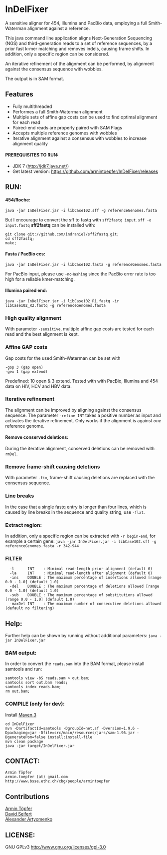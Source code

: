 # InDelFixer
A sensitive aligner for 454, Illumina and PacBio data, employing a full Smith-Waterman alignment against a reference.  

This java command line application aligns Next-Generation Sequencing (NGS) and third-generation reads
to a set of reference sequences, by a prior fast k-mer matching and removes indels, causing
frame shifts. In addition, only a specific region can be considered. 

An iterative refinement of the alignment can be performed, by alignment against the consensus sequence with wobbles.

The output is in SAM format.

## Features
 - Fully multithreaded
 - Performes a full Smith-Waterman alignment
 - Multiple sets of affine gap costs can be used to find optimal alignment for each read
 - Paired-end reads are properly paired with SAM Flags
 - Accepts multiple reference genomes with wobbles
 - Iterative alignment against a consensus with wobbles to increase alignment quality

#### PREREQUISITES TO RUN:
 - JDK 7 (http://jdk7.java.net/)
 - Get latest version: https://github.com/armintoepfer/InDelFixer/releases

## RUN:
#### 454/Roche:
`java -jar InDelFixer.jar -i libCase102.sff -g referenceGenomes.fasta`

But I encourage to convert the sff to fastq with `sff2fastq input.sff -o input.fastq`
<b>sff2fastq</b> can be installed with:
```
git clone git://github.com/indraniel/sff2fastq.git;
cd sff2fastq;
make;
```
 
#### Fasta / PacBio ccs:
`java -jar InDelFixer.jar -i libCase102.fasta -g referenceGenomes.fasta`

For PacBio input, please use `-noHashing` since the PacBio error rate is too high for a reliable kmer-matching.
 
#### Illumina paired end:
`java -jar InDelFixer.jar -i libCase102_R1.fastq -ir libCase102_R2.fastq -g referenceGenomes.fasta`

### High quality alignment
With parameter `-sensitive`, multiple affine gap costs are tested for each read and the best alignment is kept.

### Affine GAP costs
Gap costs for the used Smith-Waterman can be set with
```
-gop 3 (gap open)
-gex 1 (gap extend)
```
Predefined: 10 open & 3 extend. Tested with with PacBio, Illumina and 454 data on HIV, HCV and HBV data.

### Iterative refinement
The alignment can be improved by aligning against the consensus sequence. The parameter `-refine INT` takes a positive number as input and activates the iterative refinement. Only works if the alignment is against _one_ reference genome.

#### Remove conserved deletions:
During the iterative alignment, conserved deletions can be removed with `-rmDel`.

### Remove frame-shift causing deletions
With parameter `-fix`, frame-shift causing deletions are replaced with the consensus sequence.

### Line breaks
In the case that a single fastq entry is longer than four lines, which is caused by line breaks in the sequence and quality string, use `-flat`.

### Extract region:
In addition, only a specific region can be extracted with `-r begin-end`, for example a certain gene:
  `java -jar InDelFixer.jar -i libCase102.sff -g referenceGenomes.fasta -r 342-944`
  
### FILTER 
```
  -l      INT    : Minimal read-length prior alignment (default 0)
  -la     INT    : Minimal read-length after alignment (default 0)
  -ins    DOUBLE : The maximum percentage of insertions allowed [range 0.0 - 1.0] (default 1.0)
  -del    DOUBLE : The maximum percentage of deletions allowed [range 0.0 - 1.0] (default 1.0)
  -sub    DOUBLE : The maximum percentage of substitutions allowed [range 0.0 - 1.0] (default 1.0)
  -maxDel INT    : The maximum number of consecutive deletions allowed (default no filtering)
```

## Help:
Further help can be shown by running without additional parameters:
    `java -jar InDelFixer.jar`

### BAM output:
In order to convert the `reads.sam` into the BAM format, please install samtools and run:

    samtools view -bS reads.sam > out.bam; 
    samtools sort out.bam reads; 
    samtools index reads.bam; 
    rm out.bam;

### COMPILE (only for dev):
Install [Maven 3](http://maven.apache.org/)

    cd InDelFixer
    mvn -DartifactId=samtools -DgroupId=net.sf -Dversion=1.9.6 -Dpackaging=jar -Dfile=src/main/resources/jars/sam-1.96.jar -DgeneratePom=false install:install-file
    mvn clean package
    java -jar target/InDelFixer.jar

## CONTACT:
    Armin Töpfer
    armin.toepfer (at) gmail.com
    http://www.bsse.ethz.ch/cbg/people/armintoepfer
    
## Contributions
 [Armin Töpfer](http://www.bsse.ethz.ch/cbg/people/armintoepfer)  
 [David Seifert](http://www.bsse.ethz.ch/cbg/people/dseifert)  
 [Alexander Artyomenko](http://alan.cs.gsu.edu/NGS/?q=content/alexander-artyomenko)

## LICENSE:
 GNU GPLv3 http://www.gnu.org/licenses/gpl-3.0
